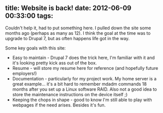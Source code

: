 title: Website is back!
date: 2012-06-09 00:33:00
tags:
---
Couldn't help it, had to put something here. I pulled down the site some months ago (perhaps as many as 12). I think the goal at the time was to upgrade to Drupal 7, but as often happens life got in the way.

Some key goals with this site:

* Easy to maintain - Drupal 7 does the trick here, I'm familiar with it and it's looking pretty kick ass out of the box.
* Resume - will store my resume here for reference (and hopefully future employers!)
* Documentation - particularly for my project work. My home server is a great example... it's a bit hard to remember mdadm commands 18 months after you set up a Linux software RAID. Also not a good idea to store the maintenance instructions on the device itself ;)
* Keeping the chops in shape - good to know I'm still able to play with webpages if the need arises. Besides it's fun.